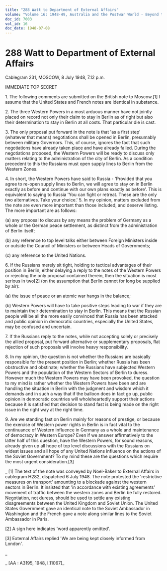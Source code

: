 ```yaml
---
title: "288 Watt to Department of External Affairs"
volume: "Volume 16: 1948-49, Australia and the Postwar World - Beyond the Region"
doc_id: 7003
vol_id: 16
doc_date: 1948-07-08
---
```


# 288 Watt to Department of External Affairs

Cablegram 231, MOSCOW, 8 July 1948, 7.12 p.m.

IMMEDIATE TOP SECRET

1\. The following comments are submitted on the British note to Moscow.[1] I assume that the United States and French notes are identical in substance.

2\. The three Western Powers in a most arduous manner have not jointly placed on record not only their claim to stay in Berlin as of right but also their determination to stay in Berlin at all costs. That particular die is cast.

3\. The only proposal put forward in the note is that 'as a first step' (whatever that means) negotiations shall be opened in Berlin, presumably between military Governors. This, of course, ignores the fact that such negotiations have already taken place and have already failed. During the negotiations proposed, the Western Powers will be ready to discuss only matters relating to the administration of the city of Berlin. As a condition precedent to this the Russians must open supply lines to Berlin from the Western Zones.

4\. In short, the Western Powers have said to Russia - 'Provided that you agree to re-open supply lines to Berlin, we will agree to stay on in Berlin exactly as before and continue with our own plans exactly as before'. This is equivalent to saying to Russia 'You can fight or retreat. These are the only two alternatives. Take your choice.' 5. In my opinion, matters excluded from the note are even more important than those included, and deserve listing. The more important are as follows:

(a) any proposal to discuss by any means the problem of Germany as a whole or the German peace settlement, as distinct from the administration of Berlin itself;

(b) any reference to top level talks either between Foreign Ministers inside or outside the Council of Ministers or between Heads of Governments;

(c) any reference to the United Nations.

6\. If the Russians merely sit tight, holding to tactical advantages of their position in Berlin, either delaying a reply to the notes of the Western Powers or rejecting the only proposal contained therein, then the situation is most serious in two[2] (on the assumption that Berlin cannot for long be supplied by air):

(a) the issue of peace or an atomic war hangs in the balance;

(b) Western Powers will have to take positive steps leading to war if they are to maintain their determination to stay in Berlin. This means that the Russian people will be all the more easily convinced that Russia has been attacked and public opinion in democratic countries, especially the United States, may be confused and uncertain.

7\. If the Russians reply to the notes, while not accepting solely or precisely the allied proposal, put forward alternative or supplementary proposals, flat rejection of such proposals will involve heavy responsibility.

8\. In my opinion, the question is not whether the Russians are basically responsible for the present position in Berlin; whether Russia has been obstructive and obstinate; whether the Russians have subjected Western Powers and the population of the Western Sectors of Berlin to duress. However much the Western Powers may have been provoked, the question to my mind is rather whether the Western Powers have been and are handling the situation in Berlin with the judgment and wisdom which it demands and in such a way that if the balloon does in fact go up, public opinion in democratic countries will wholeheartedly support their actions because it is satisfied that decision to stand fast is being made on the right issue in the right way at the right time.

9\. Are we standing fast on Berlin mainly for reasons of prestige, or because the exercise of Western power rights in Berlin is in fact vital to the continuance of Western influence in Germany as a whole and maintenance of democracy in Western Europe? Even if we answer affirmatively to the latter half of this question, have the Western Powers, for sound reasons, already given up all hope of top level discussions with the Russians on widest issues and all hope of any United Nations influence on the actions of the Soviet Government? To my mind these are the questions which require the most urgent consideration.[3]

_ [1] The text of the note was conveyed by Noel-Baker to External Affairs in cablegram H282, dispatched 6 July 1948. The note protested the 'restrictive measures on transport' amounting to a blockade against the western sectors in Berlin. It insisted that 'in accordance with existing agreements' movement of traffic between the western zones and Berlin be fully restored. Negotiation, not duress, should be used to settle any existing disagreements between the United Kingdom and Soviet Union. The United States Government gave an identical note to the Soviet Ambassador in Washington and the French gave a note along similar lines to the Soviet Ambassador in Paris.

[2] A sign here indicates 'word apparently omitted'.

[3] External Affairs replied 'We are being kept closely informed from London'.

_

_ [AA : A3195, 1948, I.11067]_
